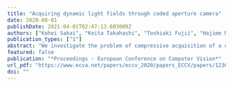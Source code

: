 ```yaml
---
title: "Acquiring dynamic light fields through coded aperture camera"
date: 2020-08-01
publishDate: 2021-04-01T02:47:13.603009Z
authors: ["Kohei Sakai", "Keita Takahashi", "Toshiaki Fujii", "Hajime Nagahara"]
publication_types: ["1"]
abstract: "We investigate the problem of compressive acquisition of a dynamic light field. A promising solution for compressive light field acquisition is to use a coded aperture camera, with which an entire light field can be computationally reconstructed from several images captured through differently-coded aperture patterns. With this method, it was assumed that the scene should not move throughout the complete acquisition process, which restricted real applications. In this study, however, we assume that the target scene may change over time, and propose a method for acquiring a dynamic light field (a moving scene) using a coded aperture camera and a convolutional neural network (CNN). To successfully handle scene motions, we develop a new configuration of image observation, called V-shape observation, and train the CNN using a dynamic-light-field dataset with pseudo motions. Our method is validated through experiments using both a computer-generated scene and a real camera."
featured: false
publication: "*Proceedings - European Conference on Computer Vision*"
url_pdf: "https://www.ecva.net/papers/eccv_2020/papers_ECCV/papers/123640358.pdf"
doi: ""
---
```



